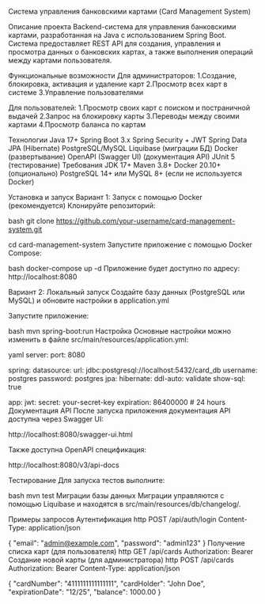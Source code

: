 Система управления банковскими картами (Card Management System)

Описание проекта
Backend-система для управления банковскими картами, разработанная на Java с использованием Spring Boot.
 Система предоставляет REST API для создания, управления и просмотра данных о банковских картах, а также выполнения операций между картами пользователя.

Функциональные возможности
Для администраторов:
1.Создание, блокировка, активация и удаление карт
2.Просмотр всех карт в системе
3.Управление пользователями

Для пользователей:
1.Просмотр своих карт с поиском и постраничной выдачей
2.Запрос на блокировку карты
3.Переводы между своими картами
4.Просмотр баланса по картам

Технологии
Java 17+
Spring Boot 3.x
Spring Security + JWT
Spring Data JPA (Hibernate)
PostgreSQL/MySQL
Liquibase (миграции БД)
Docker (развертывание)
OpenAPI (Swagger UI) (документация API)
JUnit 5 (тестирование)
Требования
JDK 17+
Maven 3.8+
Docker 20.10+ (опционально)
PostgreSQL 14+ или MySQL 8+ (если не используется Docker)

Установка и запуск
Вариант 1: Запуск с помощью Docker (рекомендуется)
Клонируйте репозиторий:

bash
git clone https://github.com/your-username/card-management-system.git

cd card-management-system
Запустите приложение с помощью Docker Compose:

bash
docker-compose up -d
Приложение будет доступно по адресу: http://localhost:8080

Вариант 2: Локальный запуск
Создайте базу данных (PostgreSQL или MySQL) и обновите настройки в application.yml

Запустите приложение:

bash
mvn spring-boot:run
Настройка
Основные настройки можно изменить в файле src/main/resources/application.yml:

yaml
server:
  port: 8080

spring:
  datasource:
    url: jdbc:postgresql://localhost:5432/card_db
    username: postgres
    password: postgres
  jpa:
    hibernate:
      ddl-auto: validate
    show-sql: true

app:
  jwt:
    secret: your-secret-key
    expiration: 86400000 # 24 hours
Документация API
После запуска приложения документация API доступна через Swagger UI:

http://localhost:8080/swagger-ui.html

Также доступна OpenAPI спецификация:

http://localhost:8080/v3/api-docs

Тестирование
Для запуска тестов выполните:

bash
mvn test
Миграции базы данных
Миграции управляются с помощью Liquibase и находятся в src/main/resources/db/changelog/.

Примеры запросов
Аутентификация
http
POST /api/auth/login
Content-Type: application/json

{
  "email": "admin@example.com",
  "password": "admin123"
}
Получение списка карт (для пользователя)
http
GET /api/cards
Authorization: Bearer <your-jwt-token>
Создание новой карты (для администратора)
http
POST /api/cards
Authorization: Bearer <your-jwt-token>
Content-Type: application/json

{
  "cardNumber": "4111111111111111",
  "cardHolder": "John Doe",
  "expirationDate": "12/25",
  "balance": 1000.00
}
